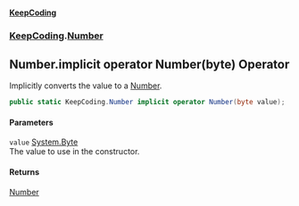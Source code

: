 #### [KeepCoding](index.md 'index')
### [KeepCoding](KeepCoding.md 'KeepCoding').[Number](Number.md 'KeepCoding.Number')
## Number.implicit operator Number(byte) Operator
Implicitly converts the value to a [Number](Number.md 'KeepCoding.Number').  
```csharp
public static KeepCoding.Number implicit operator Number(byte value);
```
#### Parameters
<a name='KeepCoding_Number_op_ImplicitKeepCoding_Number(byte)_value'></a>
`value` [System.Byte](https://docs.microsoft.com/en-us/dotnet/api/System.Byte 'System.Byte')  
The value to use in the constructor.
  
#### Returns
[Number](Number.md 'KeepCoding.Number')  
